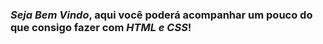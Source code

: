 ### *Seja Bem Vindo*, aqui você poderá acompanhar um pouco do que consigo fazer com *HTML e CSS*!

<!DOCTYPE html>
<html lang="pt-br">
<head>
    <meta charset="UTF-8">
    <meta http-equiv="X-UA-Compatible" content="IE=edge">
    <meta name="viewport" content="width=device-width, initial-scale=1.0">
    <title>PortFolio</title>
</head>
<body>
    
</body>
</html>

